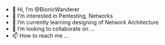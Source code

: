 - 👋 Hi, I’m @BionicWanderer
- 👀 I’m interested in Pentesting, Networks
- 🌱 I’m currently learning designing of Network Architecture
- 💞️ I’m looking to collaborate on ...
- 📫 How to reach me ...

<!---
BionicWanderer/BionicWanderer is a ✨ special ✨ repository because its `README.md` (this file) appears on your GitHub profile.
You can click the Preview link to take a look at your changes.
--->
